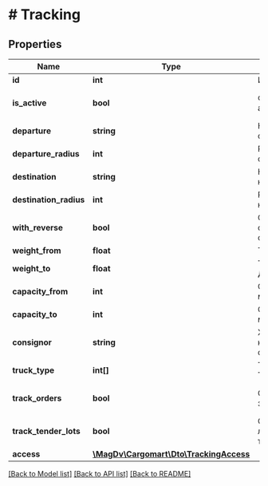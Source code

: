 # # Tracking

## Properties

Name | Type | Description | Notes
------------ | ------------- | ------------- | -------------
**id** | **int** | Идентификатор |
**is_active** | **bool** | Флаг активности | [optional] [default to false]
**departure** | **string** | Код кладр отправления | [optional]
**departure_radius** | **int** | Радиус отправления | [optional]
**destination** | **string** | Код кладр назначения | [optional]
**destination_radius** | **int** | Радиус назначения | [optional]
**with_reverse** | **bool** | Отслеживать в обратную сторону | [optional] [default to false]
**weight_from** | **float** | Тоннаж в кг ОТ | [optional]
**weight_to** | **float** | Тоннаж в кг ДО | [optional]
**capacity_from** | **int** | Объём груза в м3 ОТ | [optional]
**capacity_to** | **int** | Объём груза в м3 ДО | [optional]
**consignor** | **string** | Хэш код компании отправителя | [optional]
**truck_type** | **int[]** | Типы кузовов ТС | [optional]
**track_orders** | **bool** | Отслеживать заказы | [optional] [default to true]
**track_tender_lots** | **bool** | Отслеживать лоты по тендерам | [optional] [default to true]
**access** | [**\MagDv\Cargomart\Dto\TrackingAccess**](TrackingAccess.md) |  | [optional]

[[Back to Model list]](../../README.md#models) [[Back to API list]](../../README.md#endpoints) [[Back to README]](../../README.md)
